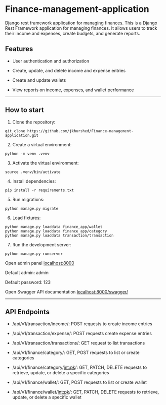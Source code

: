 # Finance-management-application
Django rest framework application for managing finances. 
This is a Django Rest Framework application for managing finances. 
It allows users to track their income and expenses, create budgets, and generate reports.

## Features
- User authentication and authorization

- Create, update, and delete income and expense entries

- Create and update wallets

- View reports on income, expenses, and wallet performance

---

## How to start
1) Clone the repository: 
```
git clone https://github.com/jkhurshed/Finance-management-application.git
```
2) Create a virtual environment: 
```
python -m venv .venv
```
3) Activate the virtual environment: 
```
source .venv/bin/activate
```
4) Install dependencies: 
```
pip install -r requirements.txt
```
5) Run migrations: 
```
python manage.py migrate
```
6) Load fixtures:
```
python manage.py loaddata finance_app/wallet
python manage.py loaddata finance_app/category
python manage.py loaddata transaction/transaction
```
7) Run the development server: 
```
python manage.py runserver
```
Open admin panel [localhost:8000](http://localhost:8000/admin)

Default admin: admin

Default password: 123

Open Swagger API documentation [localhost:8000/swagger/](http://localhost:8000/swagger/)

---

## API Endpoints

- /api/v1/transaction/income/: POST requests to create income entries

- /api/v1/transaction/expense/: POST requests create expense entries

- /api/v1/transaction/transactions/: GET request to list transactions

- /api/v1/finance/category/: GET, POST requests to list or create categories

- /api/v1/finance/category/<int:pk>/: GET, PATCH, DELETE requests to retrieve, update, or delete a specific categories

- /api/v1/finance/wallet/: GET, POST requests to list or create wallet

- /api/v1/finance/wallet/<int:pk>/: GET, PATCH, DELETE requests to retrieve, update, or delete a specific wallet
